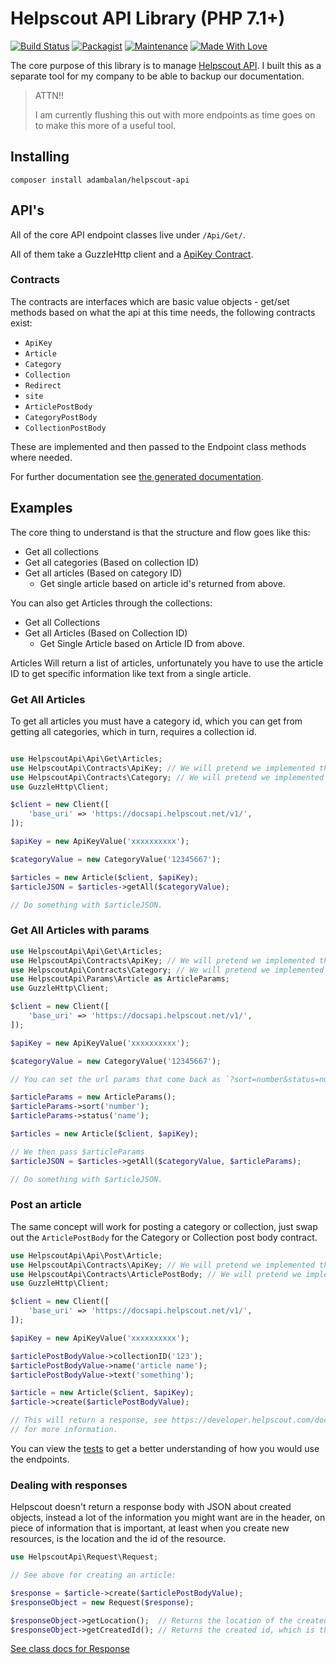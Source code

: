# Helpscout API Library (PHP 7.1+)

[![Build Status](https://travis-ci.org/AdamKyle/helpscout-api.svg?branch=master)](https://travis-ci.org/AdamKyle/helpscout-api)
[![Packagist](https://img.shields.io/packagist/v/adambalan/helpscout-api.svg?style=flat)](https://packagist.org/packages/adambalan/helpscout-api)
[![Maintenance](https://img.shields.io/maintenance/yes/2018.svg)]()
[![Made With Love](https://img.shields.io/badge/Made%20With-Love-green.svg)]()

The core purpose of this library is to manage [Helpscout API](https://developer.helpscout.com/docs-api/). I built this as a separate tool for my company to be able to backup our documentation.

> ATTN!!
>
> I am currently flushing this out with more endpoints as time goes on to make this more of a useful tool.

## Installing

`composer install adambalan/helpscout-api`

## API's

All of the core API endpoint classes live under `/Api/Get/`.

All of them take a GuzzleHttp client and a [ApiKey Contract](https://github.com/AdamKyle/helpscout-api/blob/master/docs/HelpscoutApi-Contracts-ApiKey.md).

### Contracts

The contracts are interfaces which are basic value objects - get/set methods based on what the api at this time needs, the following contracts exist:

- `ApiKey`
- `Article`
- `Category`
- `Collection`
- `Redirect`
- `site`
- `ArticlePostBody`
- `CategoryPostBody`
- `CollectionPostBody`

These are implemented and then passed to the Endpoint class methods where needed.

For further documentation see [the generated documentation](https://github.com/AdamKyle/helpscout-api/blob/master/docs/ApiIndex.md).

## Examples

The core thing to understand is that the structure and flow goes like this:

- Get all collections
 - Get all categories (Based on collection ID)
  - Get all articles (Based on category ID)
    - Get single article based on article id's returned from above.

You can also get Articles through the collections:

- Get all Collections
 - Get all Articles (Based on Collection ID)
   - Get Single Article based on Article ID from above.

Articles Will return a list of articles, unfortunately you have to use the article ID to get
specific information like text from a single article.

### Get All Articles

To get all articles you must have a category id, which you can get from getting
all categories, which in turn, requires a collection id.

```php

use HelpscoutApi\Api\Get\Articles;
use HelpscoutApi\Contracts\ApiKey; // We will pretend we implemented this as ApiKeyValue;
use HelpscoutApi\Contracts\Category; // We will pretend we implemented this as CategoryValue;
use GuzzleHttp\Client;

$client = new Client([
    'base_uri' => 'https://docsapi.helpscout.net/v1/',
]);

$apiKey = new ApiKeyValue('xxxxxxxxxx');

$categoryValue = new CategoryValue('12345667');

$articles = new Article($client, $apiKey);
$articleJSON = $articles->getAll($categoryValue);

// Do something with $articleJSON.

```

### Get All Articles with params


```php
use HelpscoutApi\Api\Get\Articles;
use HelpscoutApi\Contracts\ApiKey; // We will pretend we implemented this as ApiKeyValue;
use HelpscoutApi\Contracts\Category; // We will pretend we implemented this as CategoryValue;
use HelpscoutApi\Params\Article as ArticleParams;
use GuzzleHttp\Client;

$client = new Client([
    'base_uri' => 'https://docsapi.helpscout.net/v1/',
]);

$apiKey = new ApiKeyValue('xxxxxxxxxx');

$categoryValue = new CategoryValue('12345667');

// You can set the url params that come back as `?sort=number&status=number`:

$articleParams = new ArticleParams();
$articleParams->sort('number');
$articleParams->status('name');

$articles = new Article($client, $apiKey);

// We then pass $articleParams
$articleJSON = $articles->getAll($categoryValue, $articleParams);

// Do something with $articleJSON.
```

### Post an article

The same concept will work for posting a category or collection, just swap out
the `ArticlePostBody` for the Category or Collection post body contract.

```php
use HelpscoutApi\Api\Post\Article;
use HelpscoutApi\Contracts\ApiKey; // We will pretend we implemented this as ApiKeyValue;
use HelpscoutApi\Contracts\ArticlePostBody; // We will pretend we implemented this as ArticlePostBody;
use GuzzleHttp\Client;

$client = new Client([
    'base_uri' => 'https://docsapi.helpscout.net/v1/',
]);

$apiKey = new ApiKeyValue('xxxxxxxxxx');

$articlePostBodyValue->collectionID('123');
$articlePostBodyValue->name('article name');
$articlePostBodyValue->text('something');

$article = new Article($client, $apiKey);
$article->create($articlePostBodyValue);

// This will return a response, see https://developer.helpscout.com/docs-api/articles/create/
// for more information.
```

You can view the [tests](https://github.com/AdamKyle/helpscout-api/tree/master/tests) to get a better understanding of how you would use the endpoints.

### Dealing with responses

Helpscout doesn't return a response body with JSON about created objects, instead a lot of the information you might want are in the header, on piece of information
that is important, at least when you create new resources, is the location and the id of the resource.

```php
use HelpscoutApi\Request\Request;

// See above for creating an article:

$response = $article->create($articlePostBodyValue);
$responseObject = new Request($response);

$responseObject->getLocation();  // Returns the location of the created object.
$responseObject->getCreatedId(); // Returns the created id, which is the last part of the location.
```

[See class docs for Response](https://github.com/AdamKyle/helpscout-api/blob/master/docs/HelpscoutApi-Response-Response.md)
